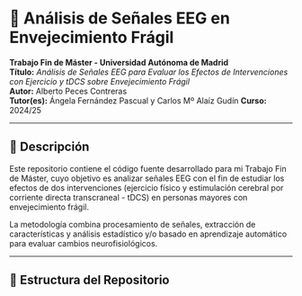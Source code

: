 # 🧠 Análisis de Señales EEG en Envejecimiento Frágil

**Trabajo Fin de Máster - Universidad Autónoma de Madrid**  
**Título:** *Análisis de Señales EEG para Evaluar los Efectos de Intervenciones con Ejercicio y tDCS sobre Envejecimiento Frágil*  
**Autor:** Alberto Peces Contreras   
**Tutor(es):** Ángela Fernández Pascual y Carlos Mº Alaíz Gudín
**Curso:** 2024/25

---

## 🧾 Descripción

Este repositorio contiene el código fuente desarrollado para mi Trabajo Fin de Máster, cuyo objetivo es analizar señales EEG con el fin de estudiar los efectos de dos intervenciones (ejercicio físico y estimulación cerebral por corriente directa transcraneal - tDCS) en personas mayores con envejecimiento frágil.

La metodología combina procesamiento de señales, extracción de características y análisis estadístico y/o basado en aprendizaje automático para evaluar cambios neurofisiológicos.

---

## 📁 Estructura del Repositorio
